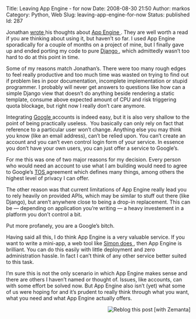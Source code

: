 Title: Leaving App Engine - for now
Date: 2008-08-30 21:50
Author: markos
Category: Python, Web
Slug: leaving-app-engine-for-now
Status: published
Id: 287

<html>
 <body>
  <div>
   <p>
    Jonathan
    <a href="http://spyced.blogspot.com/2008/08/app-engine-conclusions.html#">
     wrote
    </a>
    his thoughts about
    <a class="zem_slink" href="http://appengine.google.com" rel="homepage" title="Google App Engine">
     App Engine
    </a>
    . They are well worth a read if you are thinking about using it, but haven’t so far. I used App Engine sporadically for a couple of months on a project of mine, but I finally gave up and ended porting my code to pure
    <a class="zem_slink" href="http://www.djangoproject.com" rel="homepage" title="Django (web framework)">
     Django
    </a>
    , which admittedly wasn’t too hard to do at this point in time.
   </p>
   <p>
    Some of my reasons match Jonathan’s. There were too many rough edges to feel really productive and too much time was wasted on trying to find out if problem lies in poor documentation, incomplete implementation or stupid programmer. I probably will never get answers to questions like how can a simple Django view that doesn’t do anything beside rendering a static template, consume above expected amount of CPU and risk triggering quota blockage, but right now I really don’t care anymore.
   </p>
   <p>
    Integrating
    <a class="zem_slink" href="http://www.crunchbase.com/company/google" rel="crunchbase" title="Google">
     Google
    </a>
    accounts is indeed easy, but it is also very shallow to the point of being practically useless.  You basically can only rely on fact that reference to a particular user won’t change. Anything else you may think you know (like an email address), can’t be relied upon. You can’t create an account and you can’t even control login form of your service. In essence you don’t have your own users, you can just offer a service to Google’s.
   </p>
   <p>
    For me this was one of two major reasons for my decision. Every person who would need an account to use what I am building would need to agree to Google’s
    <a class="zem_slink" href="http://en.wikipedia.org/wiki/Terms_of_service" rel="wikipedia" title="Terms of service">
     TOS
    </a>
    agreement which defines many things, among others the highest level of privacy I can offer.
   </p>
   <p>
    The other reason was that current limitations of App Engine really lead you to rely heavily on provided APIs, which may be similar to stuff out there (like Django), but aren’t anywhere close to being a drop-in replacement. This can be — depending on application you’re writing — a heavy investement in a platform you don’t control a bit.
   </p>
   <p>
    Put more profanely, you are a Google’s bitch.
   </p>
   <p>
    Having said all this, I do think App Engine is a very valuable service. If you want to write a mini-app, a web tool like
    <a href="http://simonwillison.net/" title="Simon's homepage">
     Simon
    </a>
    <a href="http://simonwillison.net/2008/Jul/29/jsonhead/" title="Post about json-head service">
     does
    </a>
    , then App Engine is brilliant. You can do this easily with little deployment and zero administration hassle. In fact I can’t think of any other service better suited to this task.
   </p>
   <p>
    I’m sure this is not the only scenario in which App Engine makes sense and there are others I haven’t named or thought of. Issues, like accounts, can with some effort be solved now. But App Engine also isn’t (yet) what some of us were hoping for and it’s prudent to really think through what you want, what you need and what App Engine actually offers.
   </p>
   <div class="zemanta-pixie">
    <a class="zemanta-pixie-a" href="http://reblog.zemanta.com/zemified/28ddae75-72ba-4a45-892e-7841f893395b/" title="Zemified by Zemanta">
     <img alt="Reblog this post [with Zemanta]" class="zemanta-pixie-img" src="http://img.zemanta.com/reblog_e.png?x-id=28ddae75-72ba-4a45-892e-7841f893395b" style="border: medium none; float: right;"/>
    </a>
   </div>
  </div>
 </body>
</html>